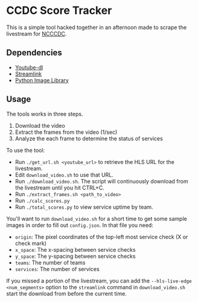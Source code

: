 # CCDC Score Tracker

This is a simple tool hacked together in an afternoon made to scrape the livestream for [NCCCDC](dakotacon.org).

## Dependencies
* [Youtube-dl](https://ytdl-org.github.io/youtube-dl/index.html)
* [Streamlink](https://github.com/streamlink/streamlink)
* [Python Image Library](https://pypi.org/project/PIL/)

## Usage

The tools works in three steps.

1. Download the video
2. Extract the frames from the video (1/sec)
3. Analyze the each frame to determine the status of services

To use the tool:

* Run `./get_url.sh <youtube_url>` to retrieve the HLS URL for the livestream.
* Edit `download_video.sh` to use that URL.
* Run `./download_video.sh`. The script will continuously download from the livestream until you hit CTRL+C.
* Run `./extract_frames.sh <path_to_video>`
* Run `./calc_scores.py`
* Run `./total_scores.py` to view service uptime by team.

You'll want to run `download_video.sh` for a short time to get some sample images in order to fill out `config.json`. In that file you need:

* `origin`: The pixel coordinates of the top-left most service check (X or check mark)
* `x_space`: The x-spacing between service checks
* `y_space`: The y-spacing between service checks
* `teams`: The number of teams
* `services`: The number of services

If you missed a portion of the livestream, you can add the `--hls-live-edge <num_segments>` option to the `streamlink` command in `download_video.sh` start the download from before the current time.
